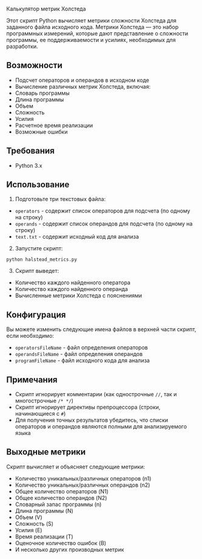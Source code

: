 Калькулятор метрик Холстеда

Этот скрипт Python вычисляет метрики сложности Холстеда для заданного файла исходного кода. Метрики Холстеда — это набор программных измерений, которые дают представление о сложности программы, ее поддерживаемости и усилиях, необходимых для разработки.

## Возможности

- Подсчет операторов и операндов в исходном коде
- Вычисление различных метрик Холстеда, включая:
- Словарь программы
- Длина программы
- Объем
- Сложность
- Усилия
- Расчетное время реализации
- Возможные ошибки

## Требования

- Python 3.x

## Использование

1. Подготовьте три текстовых файла:
- `operators` - содержит список операторов для подсчета (по одному на строку)
- `operands` - содержит список операндов для подсчета (по одному на строку)
- `text.txt` - содержит исходный код для анализа

2. Запустите скрипт:
```
python halstead_metrics.py
```

3. Скрипт выведет:
- Количество каждого найденного оператора
- Количество каждого найденного операнда
- Вычисленные метрики Холстеда с пояснениями

## Конфигурация

Вы можете изменить следующие имена файлов в верхней части скрипт, если необходимо:
- `operatorsFileName` - файл определения операторов
- `operandsFileName` - файл определения операндов
- `programFileName` - файл исходного кода для анализа

## Примечания

- Скрипт игнорирует комментарии (как однострочные `//`, так и многострочные `/* */`)
- Скрипт игнорирует директивы препроцессора (строки, начинающиеся с `#`)
- Для получения точных результатов убедитесь, что списки операторов и операндов являются полными для анализируемого языка

## Выходные метрики

Скрипт вычисляет и объясняет следующие метрики:
- Количество уникальных/различных операторов (n1)
- Количество уникальных/различных операндов (n2)
- Общее количество операторов (N1)
- Общее количество операндов (N2)
- Словарный запас программы (n)
- Длина программы (N)
- Объем (V)
- Сложность (S)
- Усилия (E)
- Время реализации (T)
- Оценочное количество ошибок (B)
- И несколько других производных метрик
